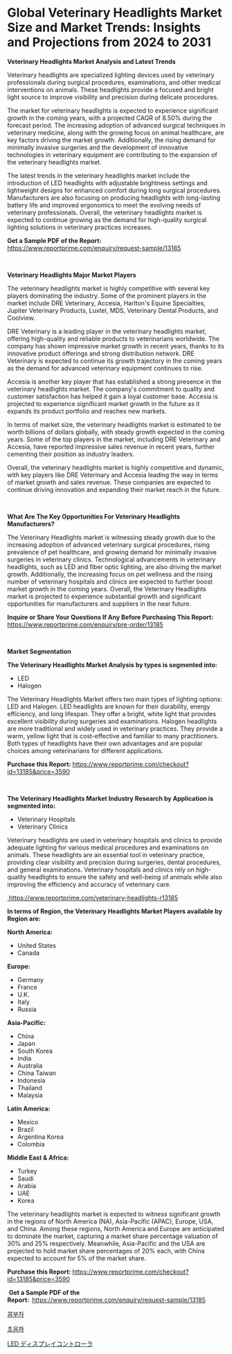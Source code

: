<p><h1>Global Veterinary Headlights Market Size and Market Trends: Insights and Projections from 2024 to 2031</h1></p><p><strong>Veterinary Headlights Market Analysis and Latest Trends</strong></p>
<p><p>Veterinary headlights are specialized lighting devices used by veterinary professionals during surgical procedures, examinations, and other medical interventions on animals. These headlights provide a focused and bright light source to improve visibility and precision during delicate procedures.</p><p>The market for veterinary headlights is expected to experience significant growth in the coming years, with a projected CAGR of 8.50% during the forecast period. The increasing adoption of advanced surgical techniques in veterinary medicine, along with the growing focus on animal healthcare, are key factors driving the market growth. Additionally, the rising demand for minimally invasive surgeries and the development of innovative technologies in veterinary equipment are contributing to the expansion of the veterinary headlights market.</p><p>The latest trends in the veterinary headlights market include the introduction of LED headlights with adjustable brightness settings and lightweight designs for enhanced comfort during long surgical procedures. Manufacturers are also focusing on producing headlights with long-lasting battery life and improved ergonomics to meet the evolving needs of veterinary professionals. Overall, the veterinary headlights market is expected to continue growing as the demand for high-quality surgical lighting solutions in veterinary practices increases.</p></p>
<p><strong>Get a Sample PDF of the Report:&nbsp;</strong> <a href="https://www.reportprime.com/enquiry/request-sample/13185">https://www.reportprime.com/enquiry/request-sample/13185</a></p>
<p>&nbsp;</p>
<p><strong>Veterinary Headlights Major Market Players</strong></p>
<p><p>The veterinary headlights market is highly competitive with several key players dominating the industry. Some of the prominent players in the market include DRE Veterinary, Accesia, Harlton's Equine Specialties, Jupiter Veterinary Products, Luxtel, MDS, Veterinary Dental Products, and Coolview.</p><p>DRE Veterinary is a leading player in the veterinary headlights market, offering high-quality and reliable products to veterinarians worldwide. The company has shown impressive market growth in recent years, thanks to its innovative product offerings and strong distribution network. DRE Veterinary is expected to continue its growth trajectory in the coming years as the demand for advanced veterinary equipment continues to rise.</p><p>Accesia is another key player that has established a strong presence in the veterinary headlights market. The company's commitment to quality and customer satisfaction has helped it gain a loyal customer base. Accesia is projected to experience significant market growth in the future as it expands its product portfolio and reaches new markets.</p><p>In terms of market size, the veterinary headlights market is estimated to be worth billions of dollars globally, with steady growth expected in the coming years. Some of the top players in the market, including DRE Veterinary and Accesia, have reported impressive sales revenue in recent years, further cementing their position as industry leaders.</p><p>Overall, the veterinary headlights market is highly competitive and dynamic, with key players like DRE Veterinary and Accesia leading the way in terms of market growth and sales revenue. These companies are expected to continue driving innovation and expanding their market reach in the future.</p></p>
<p>&nbsp;</p>
<p><strong>What Are The Key Opportunities For Veterinary Headlights Manufacturers?</strong></p>
<p><p>The Veterinary Headlights market is witnessing steady growth due to the increasing adoption of advanced veterinary surgical procedures, rising prevalence of pet healthcare, and growing demand for minimally invasive surgeries in veterinary clinics. Technological advancements in veterinary headlights, such as LED and fiber optic lighting, are also driving the market growth. Additionally, the increasing focus on pet wellness and the rising number of veterinary hospitals and clinics are expected to further boost market growth in the coming years. Overall, the Veterinary Headlights market is projected to experience substantial growth and significant opportunities for manufacturers and suppliers in the near future.</p></p>
<p><strong>Inquire or Share Your Questions If Any Before Purchasing This Report:</strong> <a href="https://www.reportprime.com/enquiry/pre-order/13185">https://www.reportprime.com/enquiry/pre-order/13185</a></p>
<p>&nbsp;</p>
<p><strong>Market Segmentation</strong></p>
<p><strong>The Veterinary Headlights Market Analysis by types is segmented into:</strong></p>
<p><ul><li>LED</li><li>Halogen</li></ul></p>
<p><p>The Veterinary Headlights Market offers two main types of lighting options: LED and Halogen. LED headlights are known for their durability, energy efficiency, and long lifespan. They offer a bright, white light that provides excellent visibility during surgeries and examinations. Halogen headlights are more traditional and widely used in veterinary practices. They provide a warm, yellow light that is cost-effective and familiar to many practitioners. Both types of headlights have their own advantages and are popular choices among veterinarians for different applications.</p></p>
<p><strong>Purchase this Report:&nbsp;</strong><a href="https://www.reportprime.com/checkout?id=13185&price=3590">https://www.reportprime.com/checkout?id=13185&price=3590</a></p>
<p>&nbsp;</p>
<p><strong>The Veterinary Headlights Market Industry Research by Application is segmented into:</strong></p>
<p><ul><li>Veterinary Hospitals</li><li>Veterinary Clinics</li></ul></p>
<p><p>Veterinary headlights are used in veterinary hospitals and clinics to provide adequate lighting for various medical procedures and examinations on animals. These headlights are an essential tool in veterinary practice, providing clear visibility and precision during surgeries, dental procedures, and general examinations. Veterinary hospitals and clinics rely on high-quality headlights to ensure the safety and well-being of animals while also improving the efficiency and accuracy of veterinary care.</p></p>
<p><a href="https://www.reportprime.com/veterinary-headlights-r13185">&nbsp;https://www.reportprime.com/veterinary-headlights-r13185</a></p>
<p><strong>In terms of Region, the Veterinary Headlights Market Players available by Region are:</strong></p>
<p>
    <p> <strong> North America: </strong>
        <ul>
            <li>United States</li>
            <li>Canada</li>
        </ul>
        </p> 
    <p> <strong> Europe: </strong>
        <ul>
            <li>Germany</li>
            <li>France</li>
            <li>U.K.</li>
            <li>Italy</li>
            <li>Russia</li>
        </ul>
        </p> 
    <p> <strong> Asia-Pacific: </strong>
        <ul>
            <li>China</li>
            <li>Japan</li>
            <li>South Korea</li>
            <li>India</li>
            <li>Australia</li>
            <li>China Taiwan</li>
            <li>Indonesia</li>
            <li>Thailand</li>
            <li>Malaysia</li>
        </ul>
        </p> 
    <p> <strong> Latin America: </strong>
        <ul>
            <li>Mexico</li>
            <li>Brazil</li>
            <li>Argentina Korea</li>
            <li>Colombia</li>
        </ul>
        </p> 
    <p> <strong> Middle East & Africa: </strong>
        <ul>
            <li>Turkey</li>
            <li>Saudi</li>
            <li>Arabia</li>
            <li>UAE</li>
            <li>Korea</li>
        </ul>
    </p>
    </p>
<p><p>The veterinary headlights market is expected to witness significant growth in the regions of North America (NA), Asia-Pacific (APAC), Europe, USA, and China. Among these regions, North America and Europe are anticipated to dominate the market, capturing a market share percentage valuation of 30% and 25% respectively. Meanwhile, Asia-Pacific and the USA are projected to hold market share percentages of 20% each, with China expected to account for 5% of the market share.</p></p>
<p><strong>Purchase this Report: </strong><a href="https://www.reportprime.com/checkout?id=13185&price=3590">https://www.reportprime.com/checkout?id=13185&price=3590</a></p>
<p>&nbsp;<strong>Get a Sample PDF of the Report:&nbsp;&nbsp;</strong><a href="https://www.reportprime.com/enquiry/request-sample/13185">https://www.reportprime.com/enquiry/request-sample/13185</a></p>
<p><strong></strong></p>
<p><p><a href="https://github.com/wallacBahrtyinger567686/Market-Research-Report-List-1/blob/main/642770228823.md">콤부차</a></p><p><a href="https://github.com/WilburKihn5676/Market-Research-Report-List-1/blob/main/695582128818.md">초음파</a></p><p><a href="https://github.com/EthanMorar2011/Market-Research-Report-List-1/blob/main/699111028169.md">LED ディスプレイコントローラ</a></p></p>